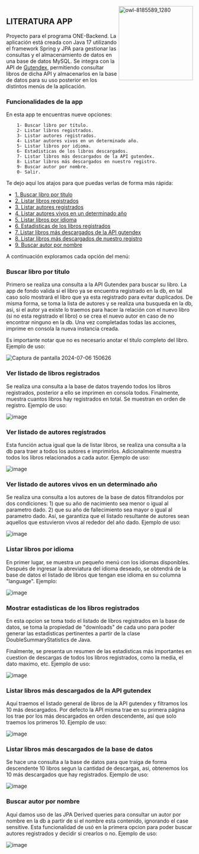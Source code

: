 <img src="https://github.com/efrainsiccha/literatura-app/assets/163354946/b49173fb-1b5e-438e-a8a8-b03d4692ae35" alt="owl-8185589_1280" width="200px" height="200px" align="right" />

## LITERATURA APP

Proyecto para el programa ONE-Backend. La aplicación está creada con Java 17 utilizando el framework Spring y JPA para gestionar las consultas y el almacenamiento de datos en una base de datos MySQL. Se integra con la API de [Gutendex](https://gutendex.com/), permitiendo consultar libros de dicha API y almacenarlos en la base de datos para su uso posterior en los distintos menús de la aplicación.

### Funcionalidades de la app

En esta app te encuentras nueve opciones:

        1- Buscar libro por título.
        2- Listar libros registrados.
        3- Listar autores registrados.
        4- Listar autores vivos en un determinado año.
        5- Listar libros por idioma.
        6- Estadisticas de los libros descargados.
        7- Listar libros más descargados de la API gutendex.
        8- Listar libros más descargados en nuestro registro.
        9- Buscar autor por nombre.
        0- Salir.
    
Te dejo aquí los atajos para que puedas verlas de forma más rápida:

- [1. Buscar libro por titulo](#buscar-libro-por-titulo)
- [2. Listar libros registrados](#ver-listado-de-libros-registrados)
- [3. Listar autores registrados](#ver-listado-de-autores-registrados)
- [4. Listar autores vivos en un determinado año](#ver-listado-de-autores-vivos-en-un-determinado-año)
- [5. Listar libros por idioma](#listar-libros-por-idioma)
- [6. Estadisticas de los libros registrados](#mostrar-estadisticas-de-los-libros-registrados)
- [7. Listar libros más descargados de la API gutendex](#listar-libros-más-descargados-de-la-API-gutendex)
- [8. Listar libros más descargados de nuestro registro](#listar-libros-más-descargados-de-la-base-de-datos)
- [9. Buscar autor por nombre](#buscar-autor-por-nombre)

A continuación exploramos cada opción del menú:

### Buscar libro por titulo

Primero se realiza una consulta a la API Gutendex para buscar su libro. La app de fondo valida si el libro ya se encuentra registrado en la db, en tal caso solo mostrará el libro que ya esta registrado para evitar duplicados. 
De misma forma, se toma la lista de autores y se realiza una busqueda en la db, asi, si el autor ya existe lo traemos para hacer la relación con el nuevo libro (si no esta registrado el libro) o se crea el nuevo autor en caso de no encontrar ninguno en la db.
Una vez completadas todas las acciones, imprime en consola la nueva instancia creada.

Es importante notar que no es necesario anotar el titulo completo del libro.
Ejemplo de uso:

![Captura de pantalla 2024-07-06 150626](https://github.com/efrainsiccha/literatura-app/assets/163354946/1e963f9a-a96d-4e25-a28e-6127802abfb0)

### Ver listado de libros registrados

Se realiza una consulta a la base de datos trayendo todos los libros registrados, posterior a ello se imprimen en consola todos. Finalmente, muestra cuantos libros hay registrados en total.
Se muestran en orden de registro.
Ejemplo de uso:

![image](https://github.com/efrainsiccha/literatura-app/assets/163354946/a1cd2f7b-350b-4bde-80fc-c7ba553df655)

### Ver listado de autores registrados

Esta función actua igual que la de listar libros, se realiza una consulta a la db para traer a todos los autores e imprimirlos.
Adicionalmente muestra todos los libros relacionados a cada autor.
Ejemplo de uso:

![image](https://github.com/efrainsiccha/literatura-app/assets/163354946/3919af71-a296-4118-a830-4e99ea65518c)

### Ver listado de autores vivos en un determinado año

Se realiza una consulta a los autores de la base de datos filtrandolos por dos condiciones: 1) que su año de nacimiento sea menor o igual al parametro dado. 2) que su año de fallecimiento sea mayor o igual al parametro dado.
Así, se garantiza que el listado resultante de autores sean aquellos que estuvieron vivos al rededor del año dado.
Ejemplo de uso:

![image](https://github.com/efrainsiccha/literatura-app/assets/163354946/5a98a3c7-b9fc-4e11-afc8-0e9fd1768559)

### Listar libros por idioma

En primer lugar, se muestra un pequeño menú con los idiomas disponibles. Después de ingresar la abreviatura del idioma deseado, se obtendrá de la base de datos el listado de libros que tengan ese idioma en su columna "language".
Ejemplo:

![image](https://github.com/efrainsiccha/literatura-app/assets/163354946/a477a37f-480c-495a-b2ea-b7e301e0e677)

### Mostrar estadisticas de los libros registrados

En esta opcion se toma todo el listado de libros registrados en la base de datos, se toma la propiedad de "downloads" de cada uno para poder generar las estadisticas pertinentes a partir de la clase DoubleSummaryStatistics de Java.

Finalmente, se presenta un resumen de las estadisticas más importantes en cuestion de descargas de todos los libros registrados, como la media, el dato maximo, etc.
Ejemplo de uso:

![image](https://github.com/efrainsiccha/literatura-app/assets/163354946/55e13e00-d4d0-4bc1-9d86-fb3d7eee2f6a)

### Listar libros más descargados de la API gutendex

Aquí traemos el listado general de libros de la API gutendex y filtramos los 10 más descargados. Por defecto la API misma trae en su primera página los trae por los más descargados en orden descendente, asi que solo traemos los primeros 10.
Ejemplo de uso:

![image](https://github.com/efrainsiccha/literatura-app/assets/163354946/a7291c6f-b566-4962-a880-3beee01dcb5d)

### Listar libros más descargados de la base de datos

Se hace una consulta a la base de datos para que traiga de forma descendente 10 libros segun la cantidad de descargas, asi, obtenemos los 10 más descargados que hay registrados.
Ejemplo de uso:

![image](https://github.com/efrainsiccha/literatura-app/assets/163354946/7d75d012-3b0b-459c-93f0-cce87425da7d)

### Buscar autor por nombre

Aquí damos uso de las JPA Derived queries para consultar un autor por nombre en la db a partir de si el nombre esta contenido, ignorando el case sensitive.
Esta funcionalidad de usó en la primera opcion para poder buscar autores registrados y decidir si crearlos o no.
Ejemplo de uso:

![image](https://github.com/efrainsiccha/literatura-app/assets/163354946/472a1883-a3ce-4c64-b273-42f40a6c8ceb)
